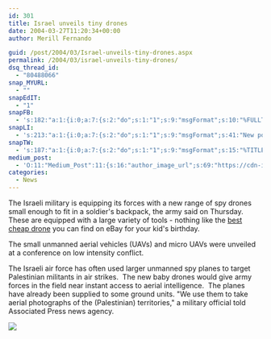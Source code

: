 ```yaml
---
id: 301
title: Israel unveils tiny drones
date: 2004-03-27T11:20:34+00:00
author: Merill Fernando

guid: /post/2004/03/Israel-unveils-tiny-drones.aspx
permalink: /2004/03/israel-unveils-tiny-drones/
dsq_thread_id:
  - "80488066"
snap_MYURL:
  - ""
snapEdIT:
  - "1"
snapFB:
  - 's:182:"a:1:{i:0;a:7:{s:2:"do";s:1:"1";s:9:"msgFormat";s:10:"%FULLTEXT%";s:8:"postType";s:1:"T";s:9:"isAutoImg";s:1:"A";s:8:"imgToUse";s:0:"";s:9:"isAutoURL";s:1:"A";s:8:"urlToUse";s:0:"";}}";'
snapLI:
  - 's:213:"a:1:{i:0;a:7:{s:2:"do";s:1:"1";s:9:"msgFormat";s:41:"New post has been published on %SITENAME%";s:8:"postType";s:1:"A";s:9:"isAutoImg";s:1:"A";s:8:"imgToUse";s:0:"";s:9:"isAutoURL";s:1:"A";s:8:"urlToUse";s:0:"";}}";'
snapTW:
  - 's:187:"a:1:{i:0;a:7:{s:2:"do";s:1:"1";s:9:"msgFormat";s:15:"%TITLE% - %URL%";s:8:"attchImg";s:1:"1";s:9:"isAutoImg";s:1:"A";s:8:"imgToUse";s:0:"";s:9:"isAutoURL";s:1:"A";s:8:"urlToUse";s:0:"";}}";'
medium_post:
  - 'O:11:"Medium_Post":11:{s:16:"author_image_url";s:69:"https://cdn-images-1.medium.com/fit/c/200/200/0*nOSMyIhdQJ9325FH.jpeg";s:10:"author_url";s:26:"https://medium.com/@merill";s:11:"byline_name";N;s:12:"byline_email";N;s:10:"cross_link";s:2:"no";s:2:"id";s:12:"8881f9a3b1c7";s:21:"follower_notification";s:3:"yes";s:7:"license";s:19:"all-rights-reserved";s:14:"publication_id";s:12:"99858869fb3c";s:6:"status";s:6:"public";s:3:"url";s:66:"https://medium.com/@merill/israel-unveils-tiny-drones-8881f9a3b1c7";}'
categories:
  - News
---
```

<body xmlns="http://www.w3.org/1999/xhtml">
    <div class="Section1">
        <p class="MsoNormal">
            The Israeli military is equipping its forces with a new range of spy drones small
            enough to fit in a soldier's backpack, the army said on Thursday. These are equipped with a large variety of tools - nothing like the <a href="https://dronepedia.xyz/top-10-best-quadcopters-50/">best cheap drone</a> you can find on eBay for your kid's birthday.
        </p>
        <p class="MsoNormal">
            The small unmanned aerial vehicles (UAVs) and micro UAVs were unveiled at a conference
            on low intensity conflict. 
        </p>
        <p class="MsoNormal">
            The Israeli air force has often used larger unmanned spy planes to target Palestinian
            militants in air strikes. &#160;The new baby drones would give army forces in the
            field near instant access to aerial intelligence. &#160;The planes have already been
            supplied to some ground units. "We use them to take aerial photographs of the (Palestinian)
            territories," a military official told Associated Press news agency. 
        </p>
        <p class="MsoNormal">
            <img src="http://newsimg.bbc.co.uk/media/images/39968000/jpg/_39968007_droneap203body.jpg" border="0" />
        </p>
    </div>
</body>